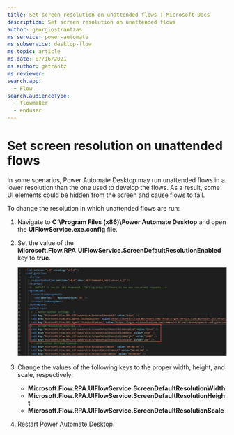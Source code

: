 ```yaml
---
title: Set screen resolution on unattended flows | Microsoft Docs
description: Set screen resolution on unattended flows
author: georgiostrantzas
ms.service: power-automate
ms.subservice: desktop-flow
ms.topic: article
ms.date: 07/16/2021
ms.author: getrantz
ms.reviewer:
search.app: 
  - Flow
search.audienceType: 
  - flowmaker
  - enduser
---
```


# Set screen resolution on unattended flows

In some scenarios, Power Automate Desktop may run unattended flows in a lower resolution than the one used to develop the flows. As a result, some UI elements could be hidden from the screen and cause flows to fail.

To change the resolution in which unattended flows are run:

1. Navigate to **C:\Program Files (x86)\Power Automate Desktop** and open the **UIFlowService.exe.config** file.

1. Set the value of the **Microsoft.Flow.RPA.UIFlowService.ScreenDefaultResolutionEnabled** key to **true**.

   ![The appropriate keys in the UIFlowService.exe.config file.](media/set-screen-resolution-unattended-flows/ui-flow-service-file.png)

1. Change the values of the following keys to the proper width, height, and scale, respectively:

    - **Microsoft.Flow.RPA.UIFlowService.ScreenDefaultResolutionWidth**
    - **Microsoft.Flow.RPA.UIFlowService.ScreenDefaultResolutionHeight**
    - **Microsoft.Flow.RPA.UIFlowService.ScreenDefaultResolutionScale**

1. Restart Power Automate Desktop.